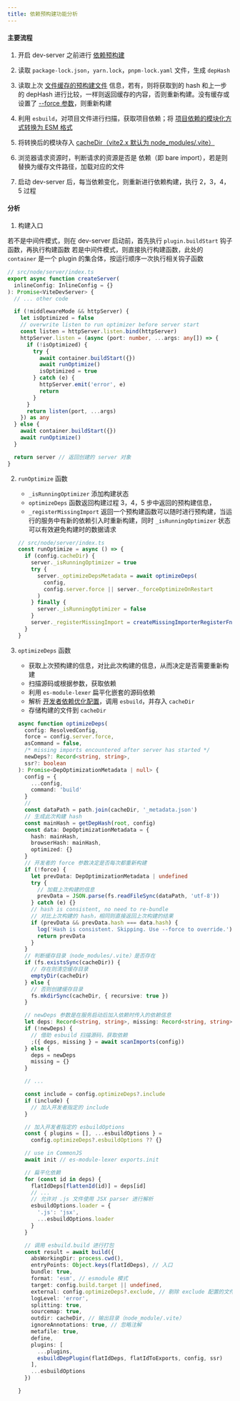 ```yaml
---
title: 依赖预构建功能分析
---
```


#### 主要流程

1. 开启 dev-server 之前进行 [依赖预构建](https://cn.vitejs.dev/guide/dep-pre-bundling.html)

2. 读取 `package-lock.json`，`yarn.lock`，`pnpm-lock.yaml` 文件，生成 `depHash`

3. 读取上次 [文件缓存的预构建文件](https://cn.vitejs.dev/guide/dep-pre-bundling.html#file-system-cache) 信息，若有，则将获取到的 hash 和上一步的 depHash 进行比较，一样则返回缓存的内容，否则重新构建。没有缓存或设置了 [--force 参数](https://cn.vitejs.dev/guide/dep-pre-bundling.html#file-system-cache)，则重新构建

4. 利用 `esbuild`，对项目文件进行扫描，获取项目依赖；将 [项目依赖的模块化方式转换为 ESM 格式](https://cn.vitejs.dev/guide/features.html#npm-dependency-resolving-and-pre-bundling)

5. 将转换后的模块存入 [cacheDir（vite2.x 默认为 node_modules/.vite）](https://cn.vitejs.dev/guide/dep-pre-bundling.html#file-system-cache)

6. 浏览器请求资源时，判断请求的资源是否是 依赖（即 bare import），若是则替换为缓存文件路径，加载对应的文件

7. 启动 dev-server 后，每当依赖变化，则重新进行依赖构建，执行 2，3，4，5 过程

#### 分析

1. 构建入口

若不是中间件模式，则在 dev-server 启动前，首先执行 `plugin.buildStart` 钩子函数，再执行构建函数
若是中间件模式，则直接执行构建函数，此处的 `container` 是一个 plugin 的集合体，按运行顺序一次执行相关钩子函数

```ts
// src/node/server/index.ts
export async function createServer(
  inlineConfig: InlineConfig = {}
): Promise<ViteDevServer> {
  // ... other code

  if (!middlewareMode && httpServer) {
    let isOptimized = false
    // overwrite listen to run optimizer before server start
    const listen = httpServer.listen.bind(httpServer)
    httpServer.listen = (async (port: number, ...args: any[]) => {
      if (!isOptimized) {
        try {
          await container.buildStart({})
          await runOptimize()
          isOptimized = true
        } catch (e) {
          httpServer.emit('error', e)
          return
        }
      }
      return listen(port, ...args)
    }) as any
  } else {
    await container.buildStart({})
    await runOptimize()
  }

  return server // 返回创建的 server 对象
}
```

2. `runOptimize` 函数
    
    - `_isRunningOptimizer` 添加构建状态
    - `optimizeDeps` 函数返回构建过程 3，4，5 步中返回的预构建信息，
    - `_registerMissingImport` 返回一个预构建函数可以随时进行预构建，当运行的服务中有新的依赖引入时重新构建，同时 `_isRunningOptimizer` 状态可以有效避免构建时的数据请求

    ```ts
    // src/node/server/index.ts
    const runOptimize = async () => {
      if (config.cacheDir) {
        server._isRunningOptimizer = true
        try {
          server._optimizeDepsMetadata = await optimizeDeps(
            config,
            config.server.force || server._forceOptimizeOnRestart
          )
        } finally {
          server._isRunningOptimizer = false
        }
        server._registerMissingImport = createMissingImporterRegisterFn(server)
      }
    }
    ```

3. `optimizeDeps` 函数

    - 获取上次预构建的信息，对比此次构建的信息，从而决定是否需要重新构建
    - 扫描源码或根据参数，获取依赖
    - 利用 `es-module-lexer` 扁平化嵌套的源码依赖
    - 解析 [开发者依赖优化配置](https://cn.vitejs.dev/config/#dep-optimization-options)，调用 `esbuild`，并存入 `cacheDir`
    - 存储构建的文件到 `cacheDir`

    ```ts
    async function optimizeDeps(
      config: ResolvedConfig,
      force = config.server.force,
      asCommand = false,
      /* missing imports encountered after server has started */
      newDeps?: Record<string, string>,
      ssr?: boolean
    ): Promise<DepOptimizationMetadata | null> {
      config = {
        ...config,
        command: 'build'
      }
      // 
      const dataPath = path.join(cacheDir, '_metadata.json')
      // 生成此次构建 hash
      const mainHash = getDepHash(root, config)
      const data: DepOptimizationMetadata = {
        hash: mainHash,
        browserHash: mainHash,
        optimized: {}
      }
      // 开发者的 force 参数决定是否每次都重新构建
      if (!force) {
        let prevData: DepOptimizationMetadata | undefined
        try {
          // 加载上次构建的信息
          prevData = JSON.parse(fs.readFileSync(dataPath, 'utf-8'))
        } catch (e) {}
        // hash is consistent, no need to re-bundle
        // 对比上次构建的 hash，相同则直接返回上次构建的结果
        if (prevData && prevData.hash === data.hash) {
          log('Hash is consistent. Skipping. Use --force to override.')
          return prevData
        }
      }
      // 判断缓存目录（node_modules/.vite）是否存在
      if (fs.existsSync(cacheDir)) {
        // 存在则清空缓存目录
        emptyDir(cacheDir)
      } else {
        // 否则创建缓存目录
        fs.mkdirSync(cacheDir, { recursive: true })
      }

      // newDeps 参数是在服务启动后加入依赖时传入的依赖信息
      let deps: Record<string, string>, missing: Record<string, string>
      if (!newDeps) {
        // 借助 esbuild 扫描源码，获取依赖
        ;({ deps, missing } = await scanImports(config))
      } else {
        deps = newDeps
        missing = {}
      }

      // ...

      const include = config.optimizeDeps?.include
      if (include) {
        // 加入开发者指定的 include
      }

      // 加入开发者指定的 esbuildOptions
      const { plugins = [], ...esbuildOptions } =
        config.optimizeDeps?.esbuildOptions ?? {}

      // use in CommonJS
      await init // es-module-lexer exports.init

      // 扁平化依赖
      for (const id in deps) {
        flatIdDeps[flattenId(id)] = deps[id]
        // ...
        // 允许对 .js 文件使用 JSX parser 进行解析
        esbuildOptions.loader = {
          '.js': 'jsx',
          ...esbuildOptions.loader
        }
      }

      // 调用 esbuild.build 进行打包
      const result = await build({
        absWorkingDir: process.cwd(),
        entryPoints: Object.keys(flatIdDeps), // 入口
        bundle: true,
        format: 'esm', // esmodule 模式
        target: config.build.target || undefined,
        external: config.optimizeDeps?.exclude, // 剔除 exclude 配置的文件
        logLevel: 'error',
        splitting: true,
        sourcemap: true,
        outdir: cacheDir, // 输出目录（node_module/.vite）
        ignoreAnnotations: true, // 忽略注解
        metafile: true,
        define,
        plugins: [
          ...plugins,
          esbuildDepPlugin(flatIdDeps, flatIdToExports, config, ssr)
        ],
        ...esbuildOptions
      })

    }
    ```